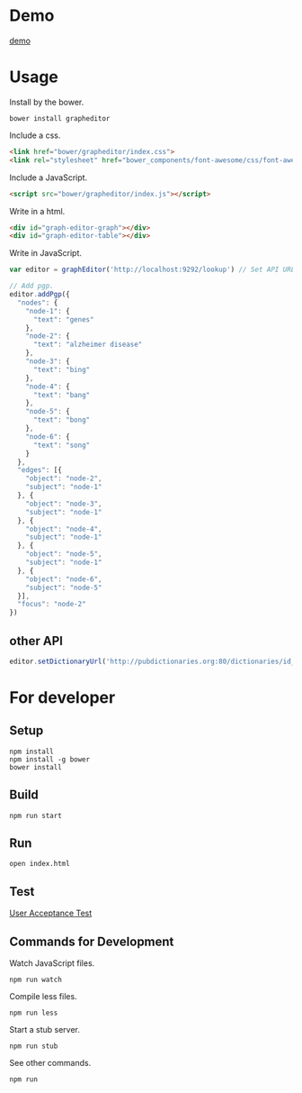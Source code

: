 # Demo
[demo](http://lodqa.github.io/grapheditor)

# Usage

Install by the bower.

```
bower install grapheditor
```

Include a css.

```html
<link href="bower/grapheditor/index.css">
<link rel="stylesheet" href="bower_components/font-awesome/css/font-awesome.css">
```

Include a JavaScript.

```html
<script src="bower/grapheditor/index.js"></script>
```

Write in a html.

```html
<div id="graph-editor-graph"></div>
<div id="graph-editor-table"></div>
```

Write in JavaScript.

```js
var editor = graphEditor('http://localhost:9292/lookup') // Set API URL to find terms of labels.

// Add pgp.
editor.addPgp({
  "nodes": {
    "node-1": {
      "text": "genes"
    },
    "node-2": {
      "text": "alzheimer disease"
    },
    "node-3": {
      "text": "bing"
    },
    "node-4": {
      "text": "bang"
    },
    "node-5": {
      "text": "bong"
    },
    "node-6": {
      "text": "song"
    }
  },
  "edges": [{
    "object": "node-2",
    "subject": "node-1"
  }, {
    "object": "node-3",
    "subject": "node-1"
  }, {
    "object": "node-4",
    "subject": "node-1"
  }, {
    "object": "node-5",
    "subject": "node-1"
  }, {
    "object": "node-6",
    "subject": "node-5"
  }],
  "focus": "node-2"
})
```
## other API
```js
editor.setDictionaryUrl('http://pubdictionaries.org:80/dictionaries/id_mapping?dictionaries=%5B%22qald-drugbank%22%2C%22qald-diseasome%22%2C%22qald-sider%22%5D&output_format=simple&threshold=0.5&top_n=0')
```

# For developer
## Setup

```
npm install
npm install -g bower
bower install
```

## Build
```
npm run start
```

## Run
```
open index.html
```

## Test
[User Acceptance Test](https://github.com/lodqa/grapheditor/wiki)

## Commands for Development
Watch JavaScript files.

```
npm run watch
```

Compile less files.

```
npm run less
```

Start a stub server.

```
npm run stub
```

See other commands.

```
npm run
```
